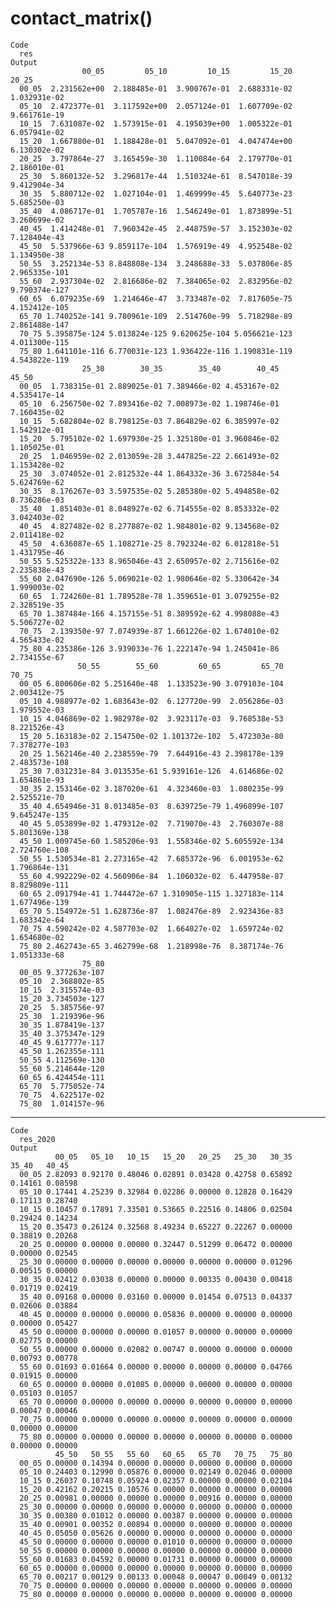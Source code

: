 # contact_matrix()

    Code
      res
    Output
                    00_05         05_10         10_15         15_20         20_25
      00_05  2.231562e+00  2.188485e-01  3.900767e-01  2.688331e-02  1.032931e-02
      05_10  2.472377e-01  3.117592e+00  2.057124e-01  1.607709e-02  9.661761e-19
      10_15  7.631087e-02  1.573915e-01  4.195039e+00  1.005322e-01  6.057941e-02
      15_20  1.667880e-01  1.188428e-01  5.047092e-01  4.047474e+00  6.130302e-02
      20_25  3.797864e-27  3.165459e-30  1.110084e-64  2.179770e-01  2.186010e-01
      25_30  5.860132e-52  3.296817e-44  1.510324e-61  8.547018e-39  9.412904e-34
      30_35  5.880712e-02  1.027104e-01  1.469999e-45  5.640773e-23  5.685250e-03
      35_40  4.086717e-01  1.705787e-16  1.546249e-01  1.873899e-51  3.260699e-02
      40_45  1.414248e-01  7.960342e-45  2.448759e-57  3.152303e-02  7.128404e-43
      45_50  5.537966e-63 9.859117e-104  1.576919e-49  4.952548e-02  1.134950e-38
      50_55  3.252134e-53 8.848808e-134  3.248688e-33  5.037806e-85 2.965335e-101
      55_60  2.937304e-02  2.816686e-02  7.384065e-02  2.832956e-02 9.790374e-127
      60_65  6.079235e-69  1.214646e-47  3.733487e-02  7.817605e-75 4.152412e-105
      65_70 1.740252e-141 9.780961e-109  2.514760e-99  5.718298e-89 2.861488e-147
      70_75 5.395875e-124 5.013824e-125 9.620625e-104 5.056621e-123 4.011300e-115
      75_80 1.641101e-116 6.770031e-123 1.936422e-116 1.190831e-119 4.543822e-119
                    25_30        30_35        35_40        40_45        45_50
      00_05  1.738315e-01 2.889025e-01 7.389466e-02 4.453167e-02 4.535417e-14
      05_10  6.256750e-02 7.893416e-02 7.008973e-02 1.198746e-01 7.160435e-02
      10_15  5.682804e-02 8.798125e-03 7.864829e-02 6.385997e-02 1.542912e-01
      15_20  5.795102e-02 1.697930e-25 1.325180e-01 3.960846e-02 1.105025e-01
      20_25  1.046959e-02 2.013059e-28 3.447825e-22 2.661493e-02 1.153428e-02
      25_30  3.074052e-01 2.812532e-44 1.864332e-36 3.672584e-54 5.624769e-62
      30_35  8.176267e-03 3.597535e-02 5.285380e-02 5.494858e-02 8.736286e-03
      35_40  1.851403e-01 8.048927e-02 6.714555e-02 8.853332e-02 3.042403e-02
      40_45  4.827482e-02 8.277887e-02 1.984801e-02 9.134568e-02 2.011418e-02
      45_50  4.636087e-65 1.108271e-25 8.792324e-02 6.012818e-51 1.431795e-46
      50_55 5.525322e-133 8.965046e-43 2.650957e-02 2.715616e-02 2.235838e-43
      55_60 2.047690e-126 5.069021e-02 1.980646e-02 5.330642e-34 1.999003e-02
      60_65  1.724260e-81 1.789528e-78 1.359651e-01 3.079255e-02 2.328519e-35
      65_70 1.387484e-166 4.157155e-51 8.389592e-62 4.998088e-43 5.506727e-02
      70_75  2.139350e-97 7.074939e-87 1.661226e-02 1.674010e-02 4.565433e-02
      75_80 4.235386e-126 3.939033e-76 1.222147e-94 1.245041e-86 2.734155e-67
                   50_55        55_60         60_65         65_70         70_75
      00_05 6.800606e-02 5.251640e-48  1.133523e-90 3.079103e-104  2.003412e-75
      05_10 4.988977e-02 1.683643e-02  6.127720e-99  2.056286e-03  1.979552e-03
      10_15 4.046869e-02 1.982978e-02  3.923117e-03  9.768538e-53  8.221526e-43
      15_20 5.163183e-02 2.154750e-02 1.101372e-102  5.472303e-80 7.378277e-103
      20_25 1.562146e-40 2.238559e-79  7.644916e-43 2.398178e-139 2.483573e-108
      25_30 7.031231e-84 3.013535e-61 5.939161e-126  4.614686e-02  1.654861e-93
      30_35 2.153146e-02 3.187020e-61  4.323460e-03  1.080235e-99  2.525521e-70
      35_40 4.654946e-31 8.013485e-03  8.639725e-79 1.496899e-107 9.645247e-135
      40_45 5.053899e-02 1.479312e-02  7.719070e-43  2.760307e-88 5.801369e-138
      45_50 1.009745e-60 1.585206e-93  1.558346e-02 5.605592e-134 2.724760e-108
      50_55 1.530534e-81 2.273165e-42  7.685372e-96  6.001953e-62 1.796864e-131
      55_60 4.992229e-02 4.560906e-84  1.106032e-02  6.447958e-87 8.829809e-111
      60_65 2.091794e-41 1.744472e-67 1.310905e-115 1.327183e-114 1.677496e-139
      65_70 5.154972e-51 1.628736e-87  1.082476e-89  2.923436e-83  1.683342e-64
      70_75 4.590242e-02 4.587703e-02  1.664027e-02  1.659724e-02  1.654680e-02
      75_80 2.462743e-65 3.462799e-68  1.218998e-76  8.387174e-76  1.051333e-68
                    75_80
      00_05 9.377263e-107
      05_10  2.368802e-85
      10_15  2.315574e-03
      15_20 3.734503e-127
      20_25  5.385756e-97
      25_30  1.219396e-96
      30_35 1.878419e-137
      35_40 3.375347e-129
      40_45 9.617777e-117
      45_50 1.262355e-111
      50_55 4.112569e-130
      55_60 5.214644e-120
      60_65 6.424454e-111
      65_70  5.775052e-74
      70_75  4.622517e-02
      75_80  1.014157e-96

---

    Code
      res_2020
    Output
              00_05   05_10   10_15   15_20   20_25   25_30   30_35   35_40   40_45
      00_05 2.82093 0.92170 0.48046 0.02891 0.03428 0.42758 0.65892 0.14161 0.08598
      05_10 0.17441 4.25239 0.32984 0.02286 0.00000 0.12828 0.16429 0.17113 0.28740
      10_15 0.10457 0.17891 7.33501 0.53665 0.22516 0.14806 0.02504 0.29424 0.14234
      15_20 0.35473 0.26124 0.32568 8.49234 0.65227 0.22267 0.00000 0.38819 0.20268
      20_25 0.00000 0.00000 0.00000 0.32447 0.51299 0.06472 0.00000 0.00000 0.02545
      25_30 0.00000 0.00000 0.00000 0.00000 0.00000 0.00000 0.01296 0.00515 0.00000
      30_35 0.02412 0.03038 0.00000 0.00000 0.00335 0.00430 0.00418 0.01719 0.02419
      35_40 0.09168 0.00000 0.03160 0.00000 0.01454 0.07513 0.04337 0.02606 0.03884
      40_45 0.00000 0.00000 0.00000 0.05836 0.00000 0.00000 0.00000 0.00000 0.05427
      45_50 0.00000 0.00000 0.00000 0.01057 0.00000 0.00000 0.00000 0.02775 0.00000
      50_55 0.00000 0.00000 0.02082 0.00747 0.00000 0.00000 0.00000 0.00793 0.00778
      55_60 0.01693 0.01664 0.00000 0.00000 0.00000 0.00000 0.04766 0.01915 0.00000
      60_65 0.00000 0.00000 0.01085 0.00000 0.00000 0.00000 0.00000 0.05103 0.01057
      65_70 0.00000 0.00000 0.00000 0.00000 0.00000 0.00000 0.00000 0.00047 0.00046
      70_75 0.00000 0.00000 0.00000 0.00000 0.00000 0.00000 0.00000 0.00000 0.00000
      75_80 0.00000 0.00000 0.00000 0.00000 0.00000 0.00000 0.00000 0.00000 0.00000
              45_50   50_55   55_60   60_65   65_70   70_75   75_80
      00_05 0.00000 0.14394 0.00000 0.00000 0.00000 0.00000 0.00000
      05_10 0.24403 0.12990 0.05876 0.00000 0.02149 0.02046 0.00000
      10_15 0.26037 0.10748 0.05924 0.02357 0.00000 0.00000 0.02104
      15_20 0.42162 0.20215 0.10576 0.00000 0.00000 0.00000 0.00000
      20_25 0.00981 0.00000 0.00000 0.00000 0.00916 0.00000 0.00000
      25_30 0.00000 0.00000 0.00000 0.00000 0.00000 0.00000 0.00000
      30_35 0.00380 0.01012 0.00000 0.00387 0.00000 0.00000 0.00000
      35_40 0.00901 0.00352 0.00894 0.00000 0.00000 0.00000 0.00000
      40_45 0.05050 0.05626 0.00000 0.00000 0.00000 0.00000 0.00000
      45_50 0.00000 0.00000 0.00000 0.01010 0.00000 0.00000 0.00000
      50_55 0.00000 0.00000 0.00000 0.00000 0.00000 0.00000 0.00000
      55_60 0.01683 0.04592 0.00000 0.01731 0.00000 0.00000 0.00000
      60_65 0.00000 0.00000 0.00000 0.00000 0.00000 0.00000 0.00000
      65_70 0.00217 0.00129 0.00133 0.00048 0.00047 0.00049 0.00132
      70_75 0.00000 0.00000 0.00000 0.00000 0.00000 0.00000 0.00000
      75_80 0.00000 0.00000 0.00000 0.00000 0.00000 0.00000 0.00000

